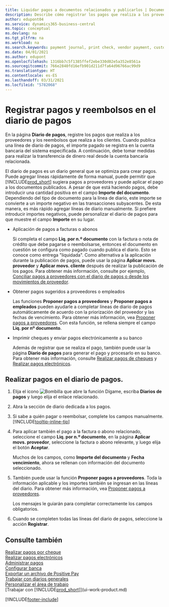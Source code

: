 ```yaml
---
title: Liquidar pagos a documentos relacionados y publicarlos | Documentos de Microsoft
description: Describe cómo registrar los pagos que realiza a los proveedores y los reembolsos que realiza a los clientes.
author: edupont04
ms.service: dynamics365-business-central
ms.topic: conceptual
ms.devlang: na
ms.tgt_pltfrm: na
ms.workload: na
ms.search.keywords: payment journal, print check, vendor payment, customer refund, creditor, debt, balance due, AP
ms.date: 04/01/2021
ms.author: edupont
ms.openlocfilehash: 1316bb7c5f1385ffef2ebe330d02e5a352e8561a
ms.sourcegitcommit: 766e2840fd16efb901d211d7fa64d96766ac99d9
ms.translationtype: HT
ms.contentlocale: es-ES
ms.lasthandoff: 03/31/2021
ms.locfileid: "5782068"
---
```

# <a name="record-payments-and-refunds-in-the-payment-journal"></a>Registrar pagos y reembolsos en el diario de pagos

En la página **Diario de pagos**, registre los pagos que realiza a los proveedores y los reembolsos que realiza a los clientes. Cuando publica una línea de diario de pagos, el importe pagado se registra en la cuenta bancaria del sistema especificada. A continuación, debe tomar medidas para realizar la transferencia de dinero real desde la cuenta bancaria relacionada.  

El diario de pagos es un diario general que se optimiza para crear pagos. Puede agregar líneas rápidamente de forma manual, puede permitir que [!INCLUDE[prod_short](includes/prod_short.md)] sugiera pagos a proveedores y puede aplicar el pago a los documentos publicados. A pesar de que está haciendo pagos, debe introducir una cantidad positiva en el campo **Importe del documento**. Dependiendo del tipo de documento para la línea de diario, este importe se convierte a un importe negativo en las transacciones subyacentes. De esta manera, es más rápido agregar líneas de diario manualmente. Si prefiere introducir importes negativos, puede personalizar el diario de pagos para que muestre el campo **Importe** en su lugar.  

- Aplicación de pagos a facturas o abonos

    Si completa el campo **Liq. por n.º documento** con la factura o nota de crédito que debe pagarse o reembolsarse, entonces el documento en cuestión se configura como pagado cuando publica el diario. Esto se conoce como entrega "liquidada". Como alternativa a la aplicación durante la publicación de pagos, puede usar la página **Aplicar movs. proveedor** y **Aplicar movs. cliente** después de realizar la publicación de los pagos. Para obtener más información, consulte por ejemplo, [Conciliar pagos a proveedores con el diario de pagos o desde los movimientos de proveedor](payables-how-apply-purchase-transactions-manually.md).  

- Obtener pagos sugeridos a proveedores o empleados

    Las funciones **Proponer pagos a proveedores** y **Proponer pagos a empleados** pueden ayudarle a completar líneas de diario de pagos automáticamente de acuerdo con la priorización del proveedor y las fechas de vencimiento. Para obtener más información, vea [Proponer pagos a proveedores](payables-how-suggest-vendor-payments.md). Con esta función, se rellena siempre el campo **Liq. por nº documento**.  

- Imprimir cheques y enviar pagos electrónicamente a su banco

    Además de registrar que se realiza el pago, también puede usar la página **Diario de pagos** para generar el pago y procesarlo en su banco. Para obtener más información, consulte [Realizar pagos de cheques](payables-how-work-checks.md) y [Realizar pagos electrónicos](finance-make-payments-with-bank-data-conversion-service-or-sepa-credit-transfer.md#exporting-payments-to-a-bank-file).  

## <a name="to-make-payments-in-the-payment-journal"></a>Realizar pagos en el diario de pagos.

1. Elija el icono ![Bombilla que abre la función Dígame](media/ui-search/search_small.png "Dígame qué desea hacer"), escriba **Diarios de pagos** y luego elija el enlace relacionado.
2. Abra la sección de diario dedicada a los pagos.
3. Si sabe a quién pagar o reembolsar, complete los campos manualmente. [!INCLUDE[tooltip-inline-tip](includes/tooltip-inline-tip_md.md)]
4. Para aplicar también el pago a la factura o abono relacionado, seleccione el campo **Liq. por n.º documento**, en la página **Aplicar movs. proveedor**, seleccione la factura o abono relevante, y luego elija el botón **Aceptar**.

    Muchos de los campos, como **Importe del documento** y **Fecha vencimiento**, ahora se rellenan con información del documento seleccionado.
5. También puede usar la función **Proponer pagos a proveedores**. Toda la información aplicable y los importes también se ingresan en las líneas del diario. Para obtener más información, vea [Proponer pagos a proveedores](payables-how-suggest-vendor-payments.md).

    Los mensajes le guiarán para completar correctamente los campos obligatorios.
6.  Cuando se completen todas las líneas del diario de pagos, seleccione la acción **Registrar**.

## <a name="see-also"></a>Consulte también
[Realizar pagos por cheque](payables-how-work-checks.md)  
[Realizar pagos electrónicos](finance-make-payments-with-bank-data-conversion-service-or-sepa-credit-transfer.md#exporting-payments-to-a-bank-file)  
[Administrar pagos](payables-manage-payables.md)  
[Configurar banca](bank-setup-banking.md)  
[Exportar un archivo de Positive Pay](finance-how-positive-pay.md)  
[Trabajar con diarios generales](ui-work-general-journals.md)  
[Personalizar el área de trabajo](ui-personalization-user.md)  
[Trabajar con [!INCLUDE[prod_short](includes/prod_short.md)]](ui-work-product.md)  


[!INCLUDE[footer-include](includes/footer-banner.md)]